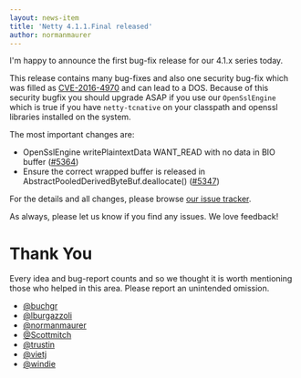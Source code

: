 ```yaml
---
layout: news-item
title: 'Netty 4.1.1.Final released'
author: normanmaurer
---
```


I'm happy to announce the first bug-fix release for our 4.1.x series today.

This release contains many bug-fixes and also one security bug-fix which was filled as [CVE-2016-4970](https://cve.mitre.org/cgi-bin/cvename.cgi?name=CVE-2016-4970) and can lead to
a DOS. Because of this security bugfix you should upgrade ASAP if you use our `OpenSslEngine`
which is true if you have `netty-tcnative` on your classpath and openssl libraries installed on the system.


The most important changes are:

* OpenSslEngine writePlaintextData WANT_READ with no data in BIO buffer ([#5364](https://github.com/netty/netty/pull/5364))
* Ensure the correct wrapped buffer is released in AbstractPooledDerivedByteBuf.deallocate() ([#5347](https://github.com/netty/netty/pull/5347))

For the details and all changes, please browse [our issue tracker](https://github.com/netty/netty/issues?q=milestone%3A4.1.1.Final+is%3Aclosed).

As always, please let us know if you find any issues. We love feedback!

# Thank You

Every idea and bug-report counts and so we thought it is worth mentioning those who helped in this area. Please report an unintended omission.

* [@buchgr](https://github.com/buchgr)
* [@lburgazzoli](https://github.com/lburgazzoli)
* [@normanmaurer](https://github.com/normanmaurer)
* [@Scottmitch](https://github.com/Scottmitch)
* [@trustin](https://github.com/trustin)
* [@vietj](https://github.com/vietj)
* [@windie](https://github.com/windie)
